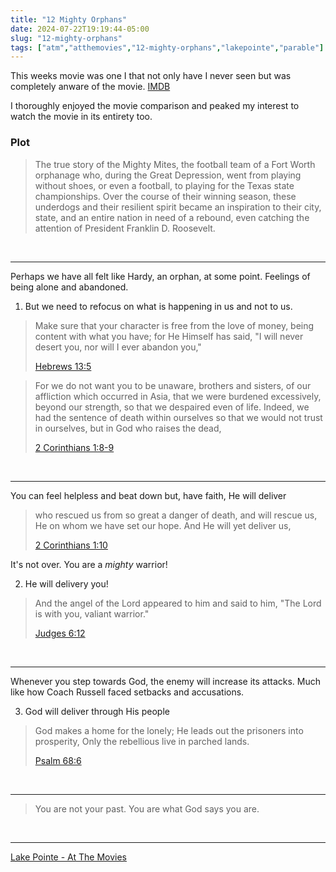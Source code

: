 ```yaml
---
title: "12 Mighty Orphans"
date: 2024-07-22T19:19:44-05:00
slug: "12-mighty-orphans"
tags: ["atm","atthemovies","12-mighty-orphans","lakepointe","parable"]
---
```


This weeks movie was one I that not only have I never seen but was completely anware of the movie. [IMDB](https://www.imdb.com/title/tt8482584)

I thoroughly enjoyed the movie comparison and peaked my interest to watch the movie in its entirety too.


### Plot
> The true story of the Mighty Mites, the football team of a Fort Worth orphanage who, during the Great Depression, went from playing without shoes, or even a football, to playing for the Texas state championships. Over the course of their winning season, these underdogs and their resilient spirit became an inspiration to their city, state, and an entire nation in need of a rebound, even catching the attention of President Franklin D. Roosevelt.

<br />

---


Perhaps we have all felt like Hardy, an orphan, at some point. Feelings of being alone and abandoned.

1. But we need to refocus on what is happening in us and not to us.

> Make sure that your character is free from the love of money, being content with what you have; for He Himself has said, "I will never desert you, nor will I ever abandon you,"
> 
> [Hebrews 13:5](https://www.biblegateway.com/passage/?search=hebrews+13%3A5&version=NASB)

> For we do not want you to be unaware, brothers and sisters, of our affliction which occurred in Asia, that we were burdened excessively, beyond our strength, so that we despaired even of life. Indeed, we had the sentence of death within ourselves so that we would not trust in ourselves, but in God who raises the dead,
> 
> [2 Corinthians 1:8-9](https://www.biblegateway.com/passage/?search=2+corinthians+1%3A8-9&version=NASB)

<br />

---

You can feel helpless and beat down but, have faith, He will deliver

> who rescued us from so great a danger of death, and will rescue us, He on whom we have set our hope. And He will yet deliver us,
> 
> [2 Corinthians 1:10](https://www.biblegateway.com/passage/?search=2+corinthians+1%3A10&version=NASB)

It's not over. You are a *mighty* warrior!

2. He will delivery you!

> And the angel of the Lord appeared to him and said to him, "The Lord is with you, valiant warrior."
> 
> [Judges 6:12](https://www.biblegateway.com/passage/?search=2+corinthians+1%3A10&version=NASB)

<br />

---

Whenever you step towards God, the enemy will increase its attacks. Much like how Coach Russell faced setbacks and accusations.

3. God will deliver through His people

> God makes a home for the lonely;
> He leads out the prisoners into prosperity,
> Only the rebellious live in parched lands.
> 
> [Psalm 68:6](https://www.biblegateway.com/passage/?search=Psalm+68%3A6&version=NASB)

<br />

---

> You are not your past. You are what God says you are.

<br />

---

[Lake Pointe - At The Movies](https://lakepointe.church/at-the-movies/ "At The Movies")
